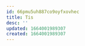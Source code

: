 ```yaml
---
id: 66pmu5uh887co9oyfxovhec
title: Tis
desc: ''
updated: 1664001989307
created: 1664001989307
---
```

